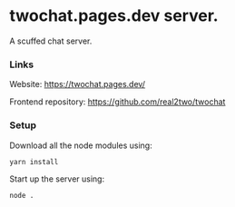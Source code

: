 # twochat.pages.dev server.
A scuffed chat server.

### Links

Website: https://twochat.pages.dev/

Frontend repository: https://github.com/real2two/twochat

### Setup

Download all the node modules using:
```
yarn install
```

Start up the server using:
```
node .
```
